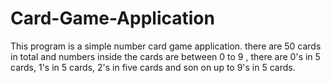 # Card-Game-Application
This program is a simple number card game application.  there are 50 cards in total and numbers inside the cards are between 0 to 9 , there are 0's in 5 cards, 1's in 5 cards, 2's in five cards and son on up to 9's in 5 cards. 
